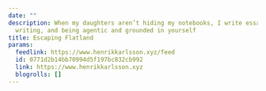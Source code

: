 ```yaml
---
date: ""
description: When my daughters aren’t hiding my notebooks, I write essays about relationships,
  writing, and being agentic and grounded in yourself
title: Escaping Flatland
params:
  feedlink: https://www.henrikkarlsson.xyz/feed
  id: 0771d2b14bb70994d5f197bc832cb992
  link: https://www.henrikkarlsson.xyz
  blogrolls: []
---
```

